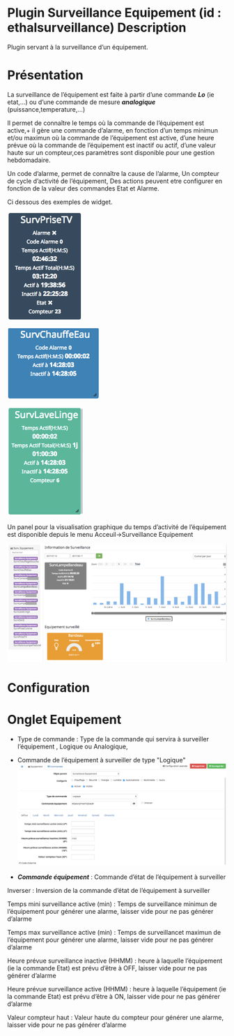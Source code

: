 Plugin Surveillance Equipement (id : ethalsurveillance) Description
===
Plugin servant à la surveillance d’un équipement.

Présentation
===
La surveillance de l’équipement est faite à partir d’une commande ***Lo*** (ie etat,…) ou d’une commande de mesure ***analogique*** (puissance,temperature,…)

Il permet de connaître le temps où la commande de l’équipement est active,+ il gère une commande d’alarme, en fonction d’un temps minimun et/ou maximun où la commande de l’équipement est active, d’une heure prévue où la commande de l’équipement est inactif ou actif, d’une valeur haute sur un compteur,ces paramètres sont disponible pour une gestion hebdomadaire.

Un code d’alarme, permet de connaître la cause de l’alarme,
Un compteur de cycle d’activité de l’équipement,
Des actions peuvent etre configurer en fonction de la valeur des commandes Etat et Alarme.

Ci dessous des exemples de widget.

![utilisation1-widget](../images/utilisation1-widget.png)

![utilisation2-widget](../images/utilisation2-widget.png)

![utilisation3-widget](../images/utilisation3-widget.png)

Un panel pour la visualisation graphique du temps d’activité de l’équipement est disponible depuis le menu Acceuil→Surveillance Equipement

![panel](../images/panel.png)

Configuration
===

Onglet Equipement
====
  - Type de commande : Type de la commande qui servira à surveiller l’équipement , Logique ou Analogique,

  - Commande de l’équipement à surveiller de type "Logique"
  ![equipement logique](../images/equipement-logique.png)
  
  - ***Commande équipement*** : Commande d’état de l’équipement à surveiller

Inverser : Inversion de la commande d’état de l’équipement à surveiller

Temps mini surveillance active (min) : Temps de surveillance minimun de l’équipement pour générer une alarme, laisser vide pour ne pas générer d’alarme

Temps max surveillance active (min) : Temps de surveillancet maximun de l’équipement pour générer une alarme, laisser vide pour ne pas générer d’alarme

Heure prévue surveillance inactive (HHMM) : heure à laquelle l’équipement (ie la commande Etat) est prévu d’être à OFF, laisser vide pour ne pas générer d’alarme

Heure prévue surveillance active (HHMM) : heure à laquelle l’équipement (ie la commande Etat) est prévu d’être à ON, laisser vide pour ne pas générer d’alarme

Valeur compteur haut : Valeur haute du compteur pour générer une alarme, laisser vide pour ne pas générer d’alarme
